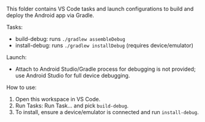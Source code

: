 This folder contains VS Code tasks and launch configurations to build and deploy the Android app via Gradle.

Tasks:
- build-debug: runs `./gradlew assembleDebug`
- install-debug: runs `./gradlew installDebug` (requires device/emulator)

Launch:
- Attach to Android Studio/Gradle process for debugging is not provided; use Android Studio for full device debugging.

How to use:
1. Open this workspace in VS Code.
2. Run Tasks: Run Task... and pick `build-debug`.
3. To install, ensure a device/emulator is connected and run `install-debug`.
